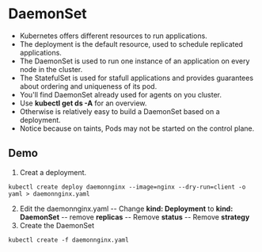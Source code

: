 # DaemonSet

- Kubernetes offers different resources to run applications.
- The deployment is the default resource, used to schedule replicated applications.
- The DaemonSet is used to run one instance of an application on every node in the cluster.
- The StatefulSet is used for stafull applications and provides guarantees about ordering and uniqueness of its pod.
- You'll find DaemonSet already used for agents on you cluster.
- Use **kubectl get ds -A** for an overview.
- Otherwise is relatively easy to build a DaemonSet based on a deployment.
- Notice because on taints, Pods may not be started on the control plane.

## Demo

1. Creat a deployment.
```
kubectl create deploy daemonnginx --image=nginx --dry-run=client -o yaml > daemonnginx.yaml
```
2. Edit the daemonnginx.yaml
-- Change **kind: Deployment** to **kind: DaemonSet**
-- remove **replicas**
-- Remove **status**
-- Remove **strategy**
3. Create the DaemonSet

```
kubectl create -f daemonnginx.yaml
```